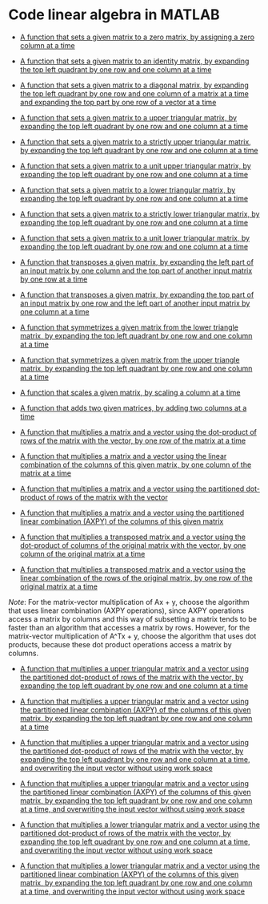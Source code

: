 # Code linear algebra in MATLAB
- [A function that sets a given matrix to a zero matrix, by assigning a zero column at a time](ZeroMatrix_unb.m)

- [A function that sets a given matrix to an identity matrix, by expanding the top left quadrant by one row and one column at a time](Set_to_identity_unb.m)

- [A function that sets a given matrix to a diagonal matrix, by expanding the top left quadrant by one row and one column of a matrix at a time and expanding the top part by one row of a vector at a time](Set_to_diagonal_matrix_unb.m)

- [A function that sets a given matrix to a upper triangular matrix, by expanding the top left quadrant by one row and one column at a time](Set_to_upper_triangular_matrix_unb.m)

- [A function that sets a given matrix to a strictly upper triangular matrix, by expanding the top left quadrant by one row and one column at a time](Set_to_strictly_upper_triangular_matrix_unb.m)

- [A function that sets a given matrix to a unit upper triangular matrix, by expanding the top left quadrant by one row and one column at a time](Set_to_unit_upper_triangular_matrix_unb.m)

- [A function that sets a given matrix to a lower triangular matrix, by expanding the top left quadrant by one row and one column at a time](Set_to_lower_triangular_matrix_unb.m)

- [A function that sets a given matrix to a strictly lower triangular matrix, by expanding the top left quadrant by one row and one column at a time](Set_to_strictly_lower_triangular_matrix_unb.m)

- [A function that sets a given matrix to a unit lower triangular matrix, by expanding the top left quadrant by one row and one column at a time](Set_to_unit_lower_triangular_matrix_unb.m)

- [A function that transposes a given matrix, by expanding the left part of an input matrix by one column and the top part of another input matrix by one row at a time](Transpose_unb.m)

- [A function that transposes a given matrix, by expanding the top part of an input matrix by one row and the left part of another input matrix by one column at a time](Transpose_alternative_unb.m)

- [A function that symmetrizes a given matrix from the lower triangle matrix, by expanding the top left quadrant by one row and one column at a time](Symmetrize_from_lower_triangle_unb.m)

- [A function that symmetrizes a given matrix from the upper triangle matrix, by expanding the top left quadrant by one row and one column at a time](Symmetrize_from_upper_triangle_unb.m)

- [A function that scales a given matrix, by scaling a column at a time](Scale_matrix_unb.m)

- [A function that adds two given matrices, by adding two columns at a time](Add_matrices_unb.m)

- [A function that multiplies a matrix and a vector using the dot-product of rows of the matrix with the vector, by one row of the matrix at a time](Mvmult_n_unb_var1.m)

- [A function that multiplies a matrix and a vector using the linear combination of the columns of this given matrix, by one column of the matrix at a time](Mvmult_n_unb_var2.m)

- [A function that multiplies a matrix and a vector using the partitioned dot-product of rows of the matrix with the vector](Mvmult_n_unb_var1B.m)

- [A function that multiplies a matrix and a vector using the partitioned linear combination (AXPY) of the columns of this given matrix](Mvmult_n_unb_var2B.m)

- [A function that multiplies a transposed matrix and a vector using the dot-product of columns of the original matrix with the vector, by one column of the original matrix at a time](Mvmult_t_unb_var1.m)

- [A function that multiplies a transposed matrix and a vector using the linear combination of the rows of the original matrix, by one row of the original matrix at a time](Mvmult_t_unb_var2.m)

*Note*: For the matrix-vector multiplication of Ax + y, choose the algorithm that uses linear combination (AXPY operations), since AXPY operations access a matrix by columns and this way of subsetting a matrix tends to be faster than an algorithm that accesses a matrix by rows. However, for the matrix-vector multiplication of A^Tx + y, choose the algorithm that uses dot products, because these dot product operations access a matrix by columns.

- [A function that multiplies a upper triangular matrix and a vector using the partitioned dot-product of rows of the matrix with the vector, by expanding the top left quadrant by one row and one column at a time](Trmvp_un_unb_var1.m)

- [A function that multiplies a upper triangular matrix and a vector using the partitioned linear combination (AXPY) of the columns of this given matrix, by expanding the top left quadrant by one row and one column at a time](Trmvp_un_unb_var2.m)

- [A function that multiplies a upper triangular matrix and a vector using the partitioned dot-product of rows of the matrix with the vector, by expanding the top left quadrant by one row and one column at a time, and overwriting the input vector without using work space](Trmv_un_unb_var1.m)

- [A function that multiplies a upper triangular matrix and a vector using the partitioned linear combination (AXPY) of the columns of this given matrix, by expanding the top left quadrant by one row and one column at a time, and overwriting the input vector without using work space](Trmv_un_unb_var2.m)

- [A function that multiplies a lower triangular matrix and a vector using the partitioned dot-product of rows of the matrix with the vector, by expanding the top left quadrant by one row and one column at a time, and overwriting the input vector without using work space](Trmv_ln_unb_var1.m)

- [A function that multiplies a lower triangular matrix and a vector using the partitioned linear combination (AXPY) of the columns of this given matrix, by expanding the top left quadrant by one row and one column at a time, and overwriting the input vector without using work space](Trmv_ln_unb_var2.m)


